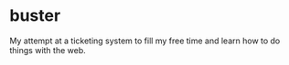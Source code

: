 # buster
My attempt at a ticketing system to fill my free time and learn how to do things with the web.
